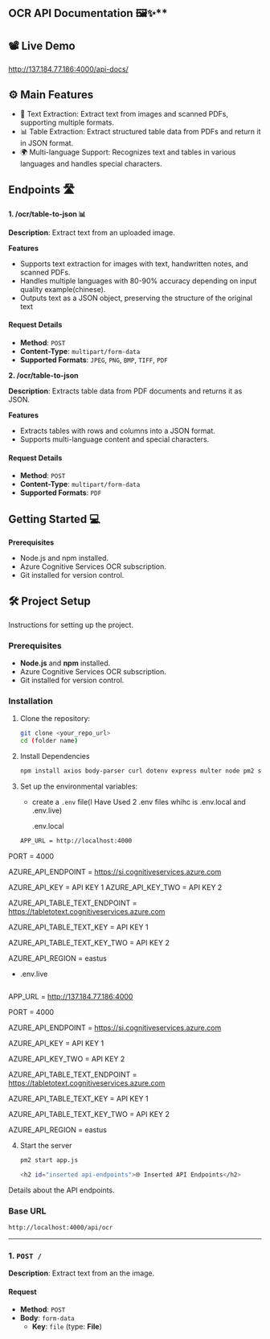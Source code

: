 ## OCR API Documentation 🖼️✨**

## 📽️ Live Demo
http://137.184.77.186:4000/api-docs/

## ⚙️ Main Features
- 📄 Text Extraction: Extract text from images and scanned PDFs, supporting multiple formats.
- 📊 Table Extraction: Extract structured table data from PDFs and return it in JSON format.
- 🌍 Multi-language Support: Recognizes text and tables in various languages and handles special characters.

## Endpoints 🛣️
**1. /ocr/table-to-json 📊**

**Description**: Extract text from an uploaded image.

**Features**
- Supports text extraction for images with text, handwritten notes,  and scanned PDFs.
- Handles multiple languages with 80-90% accuracy depending on input quality example(chinese).
- Outputs text as a JSON object, preserving the structure of the original text

#### **Request Details**
- **Method**: `POST`
- **Content-Type**: `multipart/form-data`
- **Supported Formats**: `JPEG`, `PNG`, `BMP`, `TIFF`, `PDF`

**2. /ocr/table-to-json**

**Description**: Extracts table data from PDF documents and returns it as JSON.

**Features**
- Extracts tables with rows and columns into a JSON format.
- Supports multi-language content and special characters.

#### **Request Details**
- **Method**: `POST`
- **Content-Type**: `multipart/form-data`
- **Supported Formats**: `PDF`

## Getting Started 💻

**Prerequisites**
- Node.js and npm installed.
- Azure Cognitive Services OCR subscription.
- Git installed for version control.

<h2 id="project-setup">🛠️ Project Setup</h2>
Instructions for setting up the project.

### Prerequisites
- **Node.js** and **npm** installed.
- Azure Cognitive Services OCR subscription.
- Git installed for version control.

### Installation
1. Clone the repository:
   ```bash
   git clone <your_repo_url>
   cd (folder name)

2. Install Dependencies
   ```bash
   npm install axios body-parser curl dotenv express multer node pm2 swagger-jsdoc swagger-ui-express

3. Set up the environmental variables:
   - create a `.env` file(I Have Used 2 .env files whihc is .env.local and .env.live)
  
     .env.local
   ```bash 
   APP_URL = http://localhost:4000
   
PORT = 4000

AZURE_API_ENDPOINT = https://si.cognitiveservices.azure.com

AZURE_API_KEY = API KEY 1
AZURE_API_KEY_TWO = API KEY 2 


AZURE_API_TABLE_TEXT_ENDPOINT = https://tabletotext.cognitiveservices.azure.com

AZURE_API_TABLE_TEXT_KEY = API KEY 1

AZURE_API_TABLE_TEXT_KEY_TWO = API KEY 2

AZURE_API_REGION = eastus

- .env.live
   ```bash 

APP_URL = http://137.184.77.186:4000

PORT = 4000

AZURE_API_ENDPOINT = https://si.cognitiveservices.azure.com

AZURE_API_KEY = API KEY 1

AZURE_API_KEY_TWO = API KEY 2


AZURE_API_TABLE_TEXT_ENDPOINT = https://tabletotext.cognitiveservices.azure.com

AZURE_API_TABLE_TEXT_KEY = API KEY 1

AZURE_API_TABLE_TEXT_KEY_TWO = API KEY 2

AZURE_API_REGION = eastus


4. Start the server
   ```bash
   pm2 start app.js

   <h2 id="inserted api-endpoints">🌐 Inserted API Endpoints</h2>
Details about the API endpoints.
### Base URL
```bash
http://localhost:4000/api/ocr
```

---

### 1. `POST /`
**Description**: Extract text from an the image.


#### Request
- **Method**: `POST`
- **Body**: `form-data`
  - **Key**: `file` (type: **File**)

